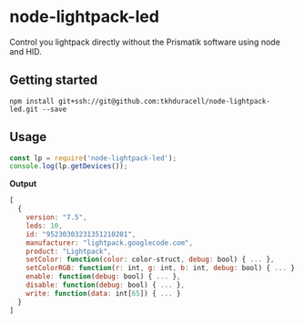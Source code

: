 # node-lightpack-led
Control you lightpack directly without the Prismatik software using node and HID.

## Getting started

`npm install git+ssh://git@github.com:tkhduracell/node-lightpack-led.git --save`

## Usage
```js
const lp = require('node-lightpack-led');
console.log(lp.getDevices());
```

**Output**
```js
[
  {
    version: "7.5",
    leds: 10,
    id: "95230303231351210201",
    manufacturer: "lightpack.googlecode.com",
    product: "Lightpack",
    setColor: function(color: color-struct, debug: bool) { ... },
    setColorRGB: function(r: int, g: int, b: int, debug: bool) { ... }, 
    enable: function(debug: bool) { ... },
    disable: function(debug: bool) { ... },
    write: function(data: int[65]) { ... } 
  }
]
```
